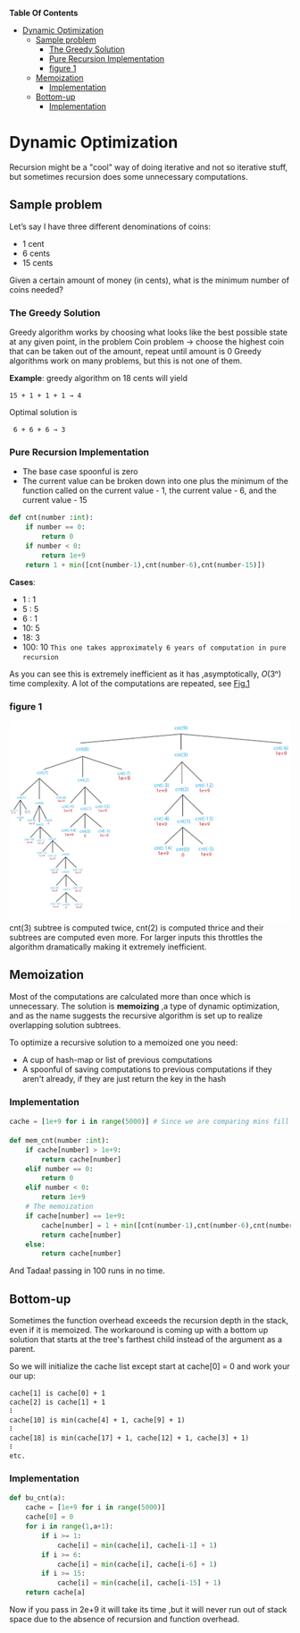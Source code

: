 **Table Of Contents**
<!-- TOC -->

- [Dynamic Optimization](#dynamic-optimization)
    - [Sample problem](#sample-problem)
        - [The Greedy Solution](#the-greedy-solution)
        - [Pure Recursion Implementation](#pure-recursion-implementation)
        - [figure 1](#figure-1)
    - [Memoization](#memoization)
        - [Implementation](#implementation)
    - [Bottom-up](#bottom-up)
        - [Implementation](#implementation-1)

<!-- /TOC -->

# Dynamic Optimization
Recursion might be a "cool" way of doing iterative and not so iterative stuff, but sometimes recursion does some unnecessary computations.

## Sample problem

Let’s say I have three different denominations of coins:
+ 1 cent
+ 6 cents
+ 15 cents

Given a certain amount of money (in cents), what is the minimum number of coins needed?

### The Greedy Solution

Greedy algorithm works by choosing what looks like the best possible state at any given point, in the problem
Coin problem → choose the highest coin that can be taken out of the amount, repeat until amount is 0
Greedy algorithms work on many problems, but this is not one of them.

**Example**: greedy algorithm on 18 cents will yield

    15 + 1 + 1 + 1 → 4
Optimal solution is

     6 + 6 + 6 → 3
### Pure Recursion Implementation
+ The base case spoonful is zero
+ The current value can be broken down into one plus the minimum of the function called on the current value - 1, the current value - 6, and the current value - 15

```python
def cnt(number :int):
    if number == 0:
        return 0
    if number < 0:
        return 1e+9
    return 1 + min([cnt(number-1),cnt(number-6),cnt(number-15)])
```
**Cases**:
+ 1 : 1
+ 5 : 5
+ 6 : 1
+ 10: 5
+ 18: 3
+ 100: 10 `This one takes approximately 6 years of computation in pure recursion`

As you can see this is extremely inefficient as it has ,asymptotically, *O*(3ⁿ) time complexity. A lot of the computations are repeated, see [Fig.1](#figure-1)
### figure 1
![](Images/img9.png)
cnt(3) subtree is computed twice, cnt(2) is computed thrice and their subtrees are computed even more. For larger inputs this throttles the algorithm dramatically making it extremely inefficient.
## Memoization
Most of the computations are calculated more than once which is unnecessary. The solution is **memoizing** ,a type of dynamic optimization, and as the name suggests the recursive algorithm is set up to realize overlapping solution subtrees.

To optimize a recursive solution to a memoized one you need:
+ A cup of hash-map or list of previous computations
+ A spoonful of saving computations to previous computations if they aren't already, if they are just return the key in the hash
### Implementation
```python
cache = [1e+9 for i in range(5000)] # Since we are comparing mins fill list with arbitrarily large numbers

def mem_cnt(number :int):
    if cache[number] > 1e+9:
        return cache[number]
    elif number == 0:
        return 0
    elif number < 0:
        return 1e+9
    # The memoization
    if cache[number] == 1e+9:
        cache[number] = 1 + min([cnt(number-1),cnt(number-6),cnt(number-15)])
        return cache[number]
    else:
        return cache[number]
```
And Tadaa! passing in 100 runs in no time.

## Bottom-up
Sometimes the function overhead exceeds the recursion depth in the stack, even if it is memoized. The workaround is coming up with a bottom up solution that starts at the tree's farthest child instead of the argument as a parent.

So we will initialize the cache list except start at cache[0] = 0 and work your our up:

```
cache[1] is cache[0] + 1
cache[2] is cache[1] + 1
⠇
cache[10] is min(cache[4] + 1, cache[9] + 1)
⠇
cache[18] is min(cache[17] + 1, cache[12] + 1, cache[3] + 1)
⠇
etc.
```
### Implementation
```python
def bu_cnt(a):
    cache = [1e+9 for i in range(5000)]
    cache[0] = 0
    for i in range(1,a+1):
        if i >= 1:
            cache[i] = min(cache[i], cache[i-1] + 1)
        if i >= 6:
            cache[i] = min(cache[i], cache[i-6] + 1)
        if i >= 15:
            cache[i] = min(cache[i], cache[i-15] + 1)
    return cache[a]
```
Now if you pass in 2e+9 it will take its time ,but it will never run out of stack space due to the absence of recursion and function overhead.